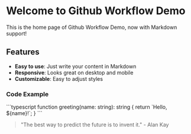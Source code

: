 # Welcome to Github Workflow Demo

This is the home page of Github Workflow Demo, now with Markdown support!

## Features

- **Easy to use**: Just write your content in Markdown
- **Responsive**: Looks great on desktop and mobile
- **Customizable**: Easy to adjust styles

### Code Example

\`\`\`typescript
function greeting(name: string): string {
return \`Hello, \${name}!\`;
}
\`\`\`

> "The best way to predict the future is to invent it." - Alan Kay
